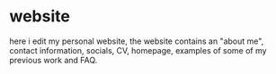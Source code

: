 # website
here i edit my personal website, the website contains an "about me", contact information, socials, CV, homepage, examples of some of my previous work and FAQ.
